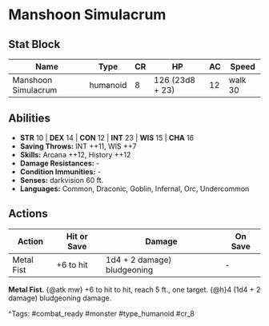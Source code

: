 # Manshoon Simulacrum

## Stat Block

| Name | Type | CR | HP | AC | Speed |
|------|------|----|----|----|-------|
| Manshoon Simulacrum | humanoid | 8 | 126 (23d8 + 23) | 12 | walk 30 |

## Abilities

- **STR** 10 | **DEX** 14 | **CON** 12 | **INT** 23 | **WIS** 15 | **CHA** 16
- **Saving Throws:** INT ++11, WIS ++7  
- **Skills:** Arcana ++12, History ++12  
- **Damage Resistances:** -  
- **Condition Immunities:** -  
- **Senses:** darkvision 60 ft.  
- **Languages:** Common, Draconic, Goblin, Infernal, Orc, Undercommon


## Actions

| Action | Hit or Save | Damage | On Save |
|--------|--------------|--------|----------|
| Metal Fist | +6 to hit | 1d4 + 2 damage) bludgeoning | - |

**Metal Fist.** {@atk mw} +6 to hit to hit, reach 5 ft., one target. {@h}4 (1d4 + 2 damage) bludgeoning damage.


^Tags: #combat_ready #monster #type_humanoid #cr_8